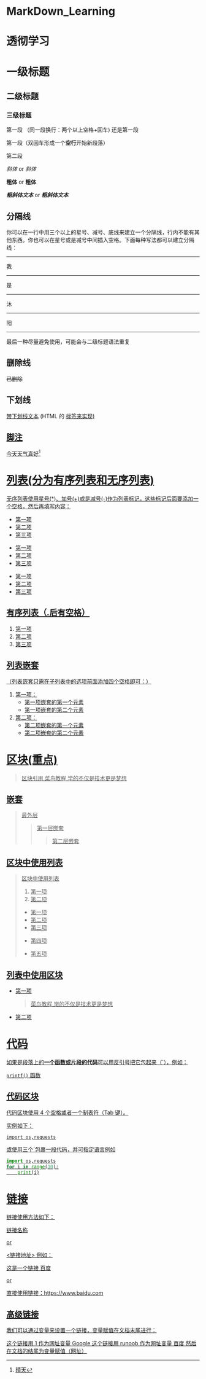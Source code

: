 # MarkDown_Learning

# 透彻学习

# 一级标题
## 二级标题
### 三级标题

第一段  （同一段换行：两个以上空格+回车)
还是第一段

第一段（双回车形成一个**空行**开始新段落）

第二段

*斜体*    or  _斜体_  

**粗体**  or __粗体__

***粗斜体文本***  or ___粗斜体文本___

## 分隔线
你可以在一行中用三个以上的星号、减号、底线来建立一个分隔线，行内不能有其他东西。你也可以在星号或是减号中间插入空格。下面每种写法都可以建立分隔线：

***
我
* * *
是
******
沐
- - -
阳  
----- ----- 
最后一种尽量避免使用，可能会与二级标题语法重复

## 删除线
 ~~已删除~~ 

## 下划线
<u>带下划线文本</u> (HTML 的 <u> 标签来实现)

## 脚注
今天天气真好[^注释1]   
[^注释1]:晴天

# 列表(分为有序列表和无序列表)  
无序列表使用星号(*)、加号(+)或是减号(-)作为列表标记，这些标记后面要添加一个空格，然后再填写内容：
* 第一项
* 第二项
* 第三项

+ 第一项
+ 第二项
+ 第三项


- 第一项
- 第二项
- 第三项

## 有序列表（.后有空格）

1. 第一项
2. 第二项
3. 第三项

## 列表嵌套
（列表嵌套只需在子列表中的选项前面添加四个空格即可：）
1. 第一项：
    - 第一项嵌套的第一个元素
    - 第一项嵌套的第二个元素
2. 第二项：
    - 第二项嵌套的第一个元素
    - 第二项嵌套的第二个元素

# 区块(重点)
> 区块引用
> 菜鸟教程
> 学的不仅是技术更是梦想

## 嵌套
> 最外层
> > 第一层嵌套
> > > 第二层嵌套

## 区块中使用列表
> 区块中使用列表
> 1. 第一项
> 2. 第二项
> + 第一项
> + 第二项
> + 第三项
> * 第四项
> - 第五项

## 列表中使用区块
* 第一项
    > 菜鸟教程
    > 学的不仅是技术更是梦想
* 第二项


# 代码
如果是段落上的**一个函数或片段的代码**可以用反引号把它包起来（`），例如：

`printf()` 函数

## 代码区块
代码区块使用 4 个空格或者一个制表符（Tab 键）。

实例如下：  
	
	import os,requests

或使用三个`包裹一段代码，并可指定语言例如  
```python
import os,requests
for i in range(10):
	print(i)
```

# 链接
链接使用方法如下：

[链接名称](链接地址)

or

<链接地址>
例如：

这是一个链接 [百度](https://www.baidu.com)

or

直接使用链接：<https://www.baidu.com>

## 高级链接
我们可以通过变量来设置一个链接，变量赋值在文档末尾进行：

这个链接用 1 作为网址变量 [Google][1]
这个链接用 runoob 作为网址变量 [百度][baidu]
然后在文档的结尾为变量赋值（网址）

  [1]: http://www.google.com/
  [baidu]: http://www.baidu.com/
